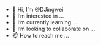 - 👋 Hi, I’m @DJingwei
- 👀 I’m interested in ...
- 🌱 I’m currently learning ...
- 💞️ I’m looking to collaborate on ...
- 📫 How to reach me ...

<!---
DJingwei/DJingwei is a ✨ special ✨ repository because its `README.md` (this file) appears on your GitHub profile.
You can click the Preview link to take a look at your changes.
--->
